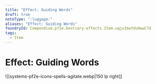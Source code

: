 ```yaml
---
title: "Effect: Guiding Words"
draft: true
noteType: ":luggage:"
aliases: "Effect: Guiding Words"
foundryId: Compendium.pf2e.bestiary-effects.Item.uqjx1bwYduHwwC7d
tags:
  - Item
---
```


# Effect: Guiding Words
![[systems-pf2e-icons-spells-agitate.webp|150 lp right]]
